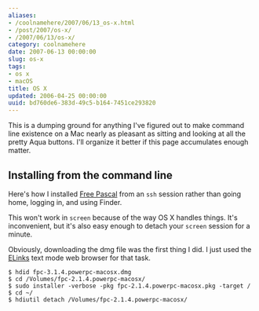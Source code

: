 ```yaml
---
aliases:
- /coolnamehere/2007/06/13_os-x.html
- /post/2007/os-x/
- /2007/06/13/os-x/
category: coolnamehere
date: 2007-06-13 00:00:00
slug: os-x
tags:
- os x
- macOS
title: OS X
updated: 2006-04-25 00:00:00
uuid: bd760de6-383d-49c5-b164-7451ce293820
---
```


This is a dumping ground for anything I've figured out to make command line
existence on a Mac nearly as pleasant as sitting and looking at all the pretty
Aqua buttons. I'll organize it better if this page accumulates enough matter.
<!--more-->

## Installing from the command line

Here's how I installed [Free Pascal](http://www.freepascal.org/) from an `ssh`
session rather than going home, logging in, and using Finder.

This won't work in `screen` because of the way OS X handles things. It's
inconvenient, but it's also easy enough to detach your `screen` session for a
minute.

Obviously, downloading the dmg file was the first thing I did. I just used
the [ELinks](http://elinks.or.cz/) text mode web browser for that task.

    $ hdid fpc-3.1.4.powerpc-macosx.dmg
    $ cd /Volumes/fpc-2.1.4.powerpc-macosx/
    $ sudo installer -verbose -pkg fpc-2.1.4.powerpc-macosx.pkg -target /
    $ cd ~/
    $ hdiutil detach /Volumes/fpc-2.1.4.powerpc-macosx/